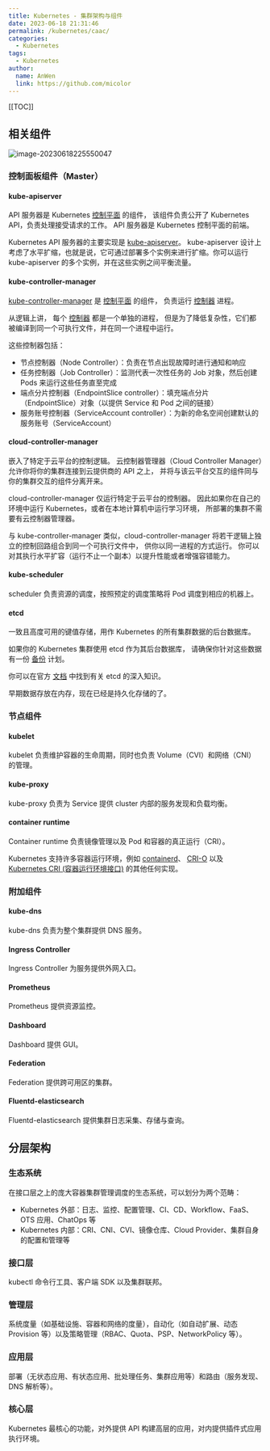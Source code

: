 ```yaml
---
title: Kubernetes - 集群架构与组件
date: 2023-06-18 21:31:46
permalink: /kubernetes/caac/
categories: 
  - Kubernetes
tags: 
  - Kubernetes
author: 
  name: AnWen
  link: https://github.com/micolor
---
```


[[TOC]]



## 相关组件

![image-20230618225550047](https://cdn.jsdelivr.net/gh/Kele-Bingtang/static/img/Spring%20Boot/20230618225551.png)

### 控制面板组件（Master）

#### kube-apiserver

API 服务器是 Kubernetes [控制平面](https://kubernetes.io/zh-cn/docs/reference/glossary/?all=true#term-control-plane) 的组件， 该组件负责公开了 Kubernetes API，负责处理接受请求的工作。 API 服务器是 Kubernetes 控制平面的前端。

Kubernetes API 服务器的主要实现是 [kube-apiserver](https://kubernetes.io/zh-cn/docs/reference/command-line-tools-reference/kube-apiserver/)。 kube-apiserver 设计上考虑了水平扩缩，也就是说，它可通过部署多个实例来进行扩缩。你可以运行 kube-apiserver 的多个实例，并在这些实例之间平衡流量。

#### kube-controller-manager

[kube-controller-manager](https://kubernetes.io/zh-cn/docs/reference/command-line-tools-reference/kube-controller-manager/) 是 [控制平面](https://kubernetes.io/zh-cn/docs/reference/glossary/?all=true#term-control-plane) 的组件， 负责运行 [控制器](https://kubernetes.io/zh-cn/docs/concepts/architecture/controller/) 进程。

从逻辑上讲， 每个 [控制器](https://kubernetes.io/zh-cn/docs/concepts/architecture/controller/) 都是一个单独的进程， 但是为了降低复杂性，它们都被编译到同一个可执行文件，并在同一个进程中运行。

这些控制器包括：

- 节点控制器（Node Controller）：负责在节点出现故障时进行通知和响应
- 任务控制器（Job Controller）：监测代表一次性任务的 Job 对象，然后创建 Pods 来运行这些任务直至完成
- 端点分片控制器（EndpointSlice controller）：填充端点分片（EndpointSlice）对象（以提供 Service 和 Pod 之间的链接）
- 服务账号控制器（ServiceAccount controller）：为新的命名空间创建默认的服务账号（ServiceAccount）

#### cloud-controller-manager

嵌入了特定于云平台的控制逻辑。 云控制器管理器（Cloud Controller Manager）允许你将你的集群连接到云提供商的 API 之上， 并将与该云平台交互的组件同与你的集群交互的组件分离开来。

cloud-controller-manager 仅运行特定于云平台的控制器。 因此如果你在自己的环境中运行 Kubernetes，或者在本地计算机中运行学习环境， 所部署的集群不需要有云控制器管理器。

与 kube-controller-manager 类似，cloud-controller-manager 将若干逻辑上独立的控制回路组合到同一个可执行文件中， 供你以同一进程的方式运行。 你可以对其执行水平扩容（运行不止一个副本）以提升性能或者增强容错能力。

#### kube-scheduler

scheduler 负责资源的调度，按照预定的调度策略将 Pod 调度到相应的机器上。

#### etcd

一致且高度可用的键值存储，用作 Kubernetes 的所有集群数据的后台数据库。

如果你的 Kubernetes 集群使用 etcd 作为其后台数据库， 请确保你针对这些数据有一份 [备份](https://kubernetes.io/zh-cn/docs/tasks/administer-cluster/configure-upgrade-etcd/#backing-up-an-etcd-cluster) 计划。

你可以在官方 [文档](https://etcd.io/docs/) 中找到有关 etcd 的深入知识。

早期数据存放在内存，现在已经是持久化存储的了。

### 节点组件

#### kubelet

kubelet 负责维护容器的生命周期，同时也负责 Volume（CVI）和网络（CNI）的管理。

#### kube-proxy

kube-proxy 负责为 Service 提供 cluster 内部的服务发现和负载均衡。

#### container runtime

Container runtime 负责镜像管理以及 Pod 和容器的真正运行（CRI）。

Kubernetes 支持许多容器运行环境，例如 [containerd](https://containerd.io/docs/)、 [CRI-O](https://cri-o.io/#what-is-cri-o) 以及 [Kubernetes CRI (容器运行环境接口)](https://github.com/kubernetes/community/blob/master/contributors/devel/sig-node/container-runtime-interface.md) 的其他任何实现。

### 附加组件

#### kube-dns

kube-dns 负责为整个集群提供 DNS 服务。

#### Ingress Controller

Ingress Controller 为服务提供外网入口。

#### Prometheus

Prometheus 提供资源监控。

#### Dashboard

Dashboard 提供 GUI。

#### Federation

Federation 提供跨可用区的集群。

#### Fluentd-elasticsearch

Fluentd-elasticsearch 提供集群日志采集、存储与查询。

## 分层架构

### 生态系统

在接口层之上的庞大容器集群管理调度的生态系统，可以划分为两个范畴：

- Kubernetes 外部：日志、监控、配置管理、CI、CD、Workflow、FaaS、OTS 应用、ChatOps 等
- Kubernetes 内部：CRI、CNI、CVI、镜像仓库、Cloud Provider、集群自身的配置和管理等

### 接口层

kubectl 命令行工具、客户端 SDK 以及集群联邦。

### 管理层

系统度量（如基础设施、容器和网络的度量），自动化（如自动扩展、动态 Provision 等）以及策略管理（RBAC、Quota、PSP、NetworkPolicy 等）。

### 应用层

部署（无状态应用、有状态应用、批处理任务、集群应用等）和路由（服务发现、DNS 解析等）。

### 核心层

Kubernetes 最核心的功能，对外提供 API 构建高层的应用，对内提供插件式应用执行环境。
